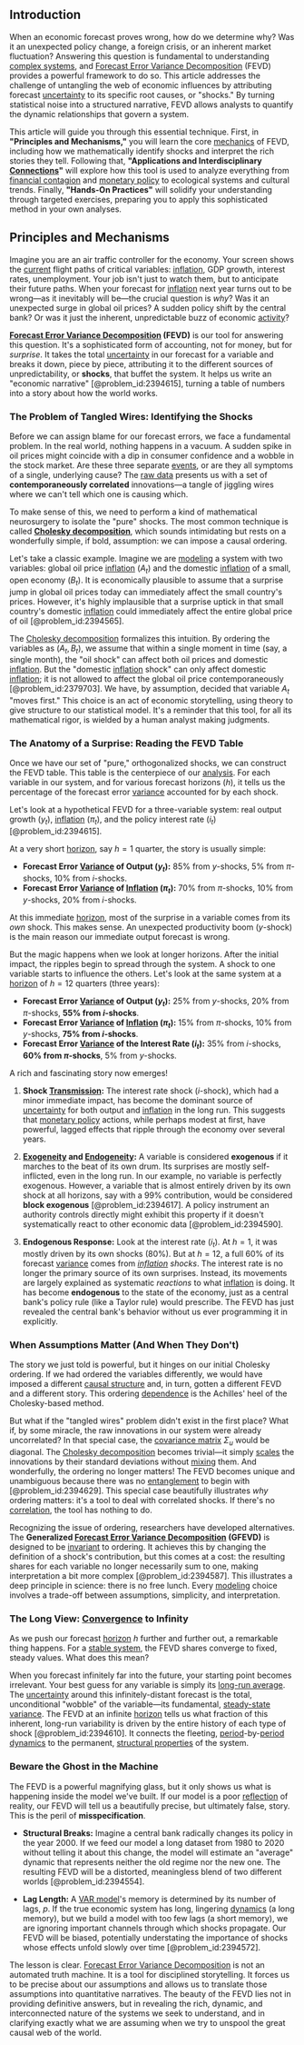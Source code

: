 ## Introduction
When an economic forecast proves wrong, how do we determine why? Was it an unexpected policy change, a foreign crisis, or an inherent market fluctuation? Answering this question is fundamental to understanding [complex systems](@article_id:137572), and [Forecast Error Variance Decomposition](@article_id:144576) (FEVD) provides a powerful framework to do so. This article addresses the challenge of untangling the web of economic influences by attributing forecast [uncertainty](@article_id:275351) to its specific root causes, or "shocks." By turning statistical noise into a structured narrative, FEVD allows analysts to quantify the dynamic relationships that govern a system.

This article will guide you through this essential technique. First, in **"Principles and Mechanisms,"** you will learn the core [mechanics](@article_id:151174) of FEVD, including how we mathematically identify shocks and interpret the rich stories they tell. Following that, **"Applications and Interdisciplinary [Connections](@article_id:193345)"** will explore how this tool is used to analyze everything from [financial contagion](@article_id:139730) and [monetary policy](@article_id:143345) to ecological systems and cultural trends. Finally, **"Hands-On Practices"** will solidify your understanding through targeted exercises, preparing you to apply this sophisticated method in your own analyses.

## Principles and Mechanisms

Imagine you are an air traffic controller for the economy. Your screen shows the [current](@article_id:270029) flight paths of critical variables: [inflation](@article_id:160710), GDP growth, interest rates, unemployment. Your job isn't just to watch them, but to anticipate their future paths. When your forecast for [inflation](@article_id:160710) next year turns out to be wrong—as it inevitably will be—the crucial question is *why*? Was it an unexpected surge in global oil prices? A sudden policy shift by the central bank? Or was it just the inherent, unpredictable buzz of economic [activity](@article_id:149888)?

**[Forecast Error Variance Decomposition](@article_id:144576) (FEVD)** is our tool for answering this question. It's a sophisticated form of accounting, not for money, but for *surprise*. It takes the total [uncertainty](@article_id:275351) in our forecast for a variable and breaks it down, piece by piece, attributing it to the different sources of unpredictability, or **shocks**, that buffet the system. It helps us write an "economic narrative" [@problem_id:2394615], turning a table of numbers into a story about how the world works.

### The Problem of Tangled Wires: Identifying the Shocks

Before we can assign blame for our forecast errors, we face a fundamental problem. In the real world, nothing happens in a vacuum. A sudden spike in oil prices might coincide with a dip in consumer confidence and a wobble in the stock market. Are these three separate [events](@article_id:175929), or are they all symptoms of a single, underlying cause? The [raw data](@article_id:190588) presents us with a set of **contemporaneously correlated** innovations—a tangle of jiggling wires where we can't tell which one is causing which.

To make sense of this, we need to perform a kind of mathematical neurosurgery to isolate the "pure" shocks. The most common technique is called **[Cholesky decomposition](@article_id:139687)**, which sounds intimidating but rests on a wonderfully simple, if bold, assumption: we can impose a causal ordering.

Let's take a classic example. Imagine we are [modeling](@article_id:268079) a system with two variables: global oil price [inflation](@article_id:160710) ($A_t$) and the domestic [inflation](@article_id:160710) of a small, open economy ($B_t$). It is economically plausible to assume that a surprise jump in global oil prices today can immediately affect the small country's prices. However, it's highly implausible that a surprise uptick in that small country's domestic [inflation](@article_id:160710) could immediately affect the entire global price of oil [@problem_id:2394565].

The [Cholesky decomposition](@article_id:139687) formalizes this intuition. By ordering the variables as $(A_t, B_t)$, we assume that within a single moment in time (say, a single month), the "oil shock" can affect both oil prices and domestic [inflation](@article_id:160710). But the "domestic [inflation](@article_id:160710) shock" can only affect domestic [inflation](@article_id:160710); it is not allowed to affect the global oil price contemporaneously [@problem_id:2379703]. We have, by assumption, decided that variable $A_t$ "moves first." This choice is an act of economic storytelling, using theory to give structure to our statistical model. It's a reminder that this tool, for all its mathematical rigor, is wielded by a human analyst making judgments.

### The Anatomy of a Surprise: Reading the FEVD Table

Once we have our set of "pure," orthogonalized shocks, we can construct the FEVD table. This table is the centerpiece of our [analysis](@article_id:157812). For each variable in our system, and for various forecast horizons ($h$), it tells us the percentage of the forecast error [variance](@article_id:148683) accounted for by each shock.

Let's look at a hypothetical FEVD for a three-variable system: real output growth ($y_t$), [inflation](@article_id:160710) ($\pi_t$), and the policy interest rate ($i_t$) [@problem_id:2394615].

At a very short [horizon](@article_id:192169), say $h=1$ quarter, the story is usually simple:
-   **Forecast Error [Variance](@article_id:148683) of Output ($y_t$):** 85% from $y$-shocks, 5% from $\pi$-shocks, 10% from $i$-shocks.
-   **Forecast Error [Variance](@article_id:148683) of [Inflation](@article_id:160710) ($\pi_t$):** 70% from $\pi$-shocks, 10% from $y$-shocks, 20% from $i$-shocks.

At this immediate [horizon](@article_id:192169), most of the surprise in a variable comes from its *own* shock. This makes sense. An unexpected productivity boom ($y$-shock) is the main reason our immediate output forecast is wrong.

But the magic happens when we look at longer horizons. After the initial impact, the ripples begin to spread through the system. A shock to one variable starts to influence the others. Let's look at the same system at a [horizon](@article_id:192169) of $h=12$ quarters (three years):

-   **Forecast Error [Variance](@article_id:148683) of Output ($y_t$):** 25% from $y$-shocks, 20% from $\pi$-shocks, **55% from $i$-shocks**.
-   **Forecast Error [Variance](@article_id:148683) of [Inflation](@article_id:160710) ($\pi_t$):** 15% from $\pi$-shocks, 10% from $y$-shocks, **75% from $i$-shocks**.
-   **Forecast Error [Variance](@article_id:148683) of the Interest Rate ($i_t$):** 35% from $i$-shocks, **60% from $\pi$-shocks**, 5% from $y$-shocks.

A rich and fascinating story now emerges!
1.  **Shock [Transmission](@article_id:160528):** The interest rate shock ($i$-shock), which had a minor immediate impact, has become the dominant source of [uncertainty](@article_id:275351) for both output and [inflation](@article_id:160710) in the long run. This suggests that [monetary policy](@article_id:143345) actions, while perhaps modest at first, have powerful, lagged effects that ripple through the economy over several years.

2.  **[Exogeneity](@article_id:145776) and [Endogeneity](@article_id:141631):** A variable is considered **exogenous** if it marches to the beat of its own drum. Its surprises are mostly self-inflicted, even in the long run. In our example, no variable is perfectly exogenous. However, a variable that is almost entirely driven by its own shock at all horizons, say with a 99% contribution, would be considered **block exogenous** [@problem_id:2394617]. A policy instrument an authority controls directly might exhibit this property if it doesn't systematically react to other economic data [@problem_id:2394590].

3.  **Endogenous Response:** Look at the interest rate ($i_t$). At $h=1$, it was mostly driven by its own shocks (80%). But at $h=12$, a full 60% of its forecast [variance](@article_id:148683) comes from *[inflation](@article_id:160710) shocks*. The interest rate is no longer the primary source of its own surprises. Instead, its movements are largely explained as systematic *reactions* to what [inflation](@article_id:160710) is doing. It has become **endogenous** to the state of the economy, just as a central bank's policy rule (like a Taylor rule) would prescribe. The FEVD has just revealed the central bank's behavior without us ever programming it in explicitly.

### When Assumptions Matter (And When They Don't)

The story we just told is powerful, but it hinges on our initial Cholesky ordering. If we had ordered the variables differently, we would have imposed a different [causal structure](@article_id:159420) and, in turn, gotten a different FEVD and a different story. This ordering [dependence](@article_id:266459) is the Achilles' heel of the Cholesky-based method.

But what if the "tangled wires" problem didn't exist in the first place? What if, by some miracle, the raw innovations in our system were already uncorrelated? In that special case, the [covariance matrix](@article_id:138661) $\Sigma_u$ would be diagonal. The [Cholesky decomposition](@article_id:139687) becomes trivial—it simply [scales](@article_id:170403) the innovations by their standard deviations without [mixing](@article_id:182832) them. And wonderfully, the ordering no longer matters! The FEVD becomes unique and unambiguous because there was no [entanglement](@article_id:147080) to begin with [@problem_id:2394629]. This special case beautifully illustrates *why* ordering matters: it's a tool to deal with correlated shocks. If there's no [correlation](@article_id:265479), the tool has nothing to do.

Recognizing the issue of ordering, researchers have developed alternatives. The **Generalized [Forecast Error Variance Decomposition](@article_id:144576) (GFEVD)** is designed to be [invariant](@article_id:148356) to ordering. It achieves this by changing the definition of a shock's contribution, but this comes at a cost: the resulting shares for each variable no longer necessarily sum to one, making interpretation a bit more complex [@problem_id:2394587]. This illustrates a deep principle in science: there is no free lunch. Every [modeling](@article_id:268079) choice involves a trade-off between assumptions, simplicity, and interpretation.

### The Long View: [Convergence](@article_id:141497) to Infinity

As we push our forecast [horizon](@article_id:192169) $h$ further and further out, a remarkable thing happens. For a [stable system](@article_id:266392), the FEVD shares converge to fixed, steady values. What does this mean?

When you forecast infinitely far into the future, your starting point becomes irrelevant. Your best guess for any variable is simply its [long-run average](@article_id:269560). The [uncertainty](@article_id:275351) around this infinitely-distant forecast is the total, unconditional "wobble" of the variable—its fundamental, [steady-state](@article_id:261845) [variance](@article_id:148683). The FEVD at an infinite [horizon](@article_id:192169) tells us what fraction of this inherent, long-run variability is driven by the entire history of each type of shock [@problem_id:2394610]. It connects the fleeting, [period](@article_id:169165)-by-[period](@article_id:169165) [dynamics](@article_id:163910) to the permanent, [structural properties](@article_id:148705) of the system.

### Beware the Ghost in the Machine

The FEVD is a powerful magnifying glass, but it only shows us what is happening inside the model we've built. If our model is a poor [reflection](@article_id:161616) of reality, our FEVD will tell us a beautifully precise, but ultimately false, story. This is the peril of **misspecification**.

-   **Structural Breaks:** Imagine a central bank radically changes its policy in the year 2000. If we feed our model a long dataset from 1980 to 2020 without telling it about this change, the model will estimate an "average" dynamic that represents neither the old regime nor the new one. The resulting FEVD will be a distorted, meaningless blend of two different worlds [@problem_id:2394554].

-   **Lag Length:** A [VAR model](@article_id:147144)'s memory is determined by its number of lags, $p$. If the true economic system has long, lingering [dynamics](@article_id:163910) (a long memory), but we build a model with too few lags (a short memory), we are ignoring important channels through which shocks propagate. Our FEVD will be biased, potentially understating the importance of shocks whose effects unfold slowly over time [@problem_id:2394572].

The lesson is clear. [Forecast Error Variance Decomposition](@article_id:144576) is not an automated truth machine. It is a tool for disciplined storytelling. It forces us to be precise about our assumptions and allows us to translate those assumptions into quantitative narratives. The beauty of the FEVD lies not in providing definitive answers, but in revealing the rich, dynamic, and interconnected nature of the systems we seek to understand, and in clarifying exactly what we are assuming when we try to unspool the great causal web of the world.

